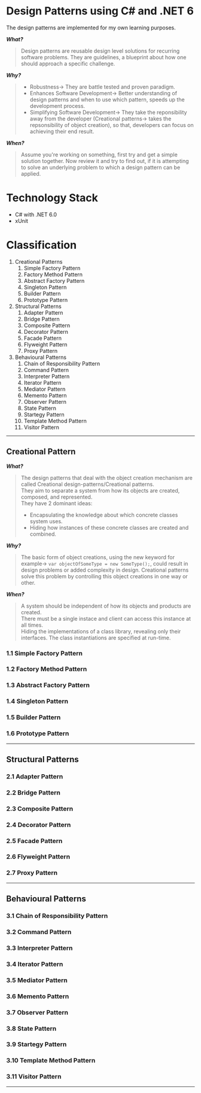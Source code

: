 # Design Patterns using C# and .NET 6
The design patterns are implemented for my own learning purposes.

**_What?_**
> Design patterns are reusable design level solutions for recurring software problems.
> They are guidelines, a blueprint about how one should approach a specific challenge.

**_Why?_**
> - Robustness→ They are battle tested and proven paradigm.
> - Enhances Software Development→ Better understanding of design patterns and when to use which pattern, speeds up the development process.
> - Simplifying Software Development→ They take the reponsibility away from the developer (Creational patterns→ takes the repsonsibility of object creation), so that, developers can focus on achieving their end result.

**_When?_**
> Assume you're working on something, first try and get a simple solution together.
> Now review it and try to find out, if it is attempting to solve an underlying problem to which a design pattern can be applied.

# Technology Stack
- C# with .NET 6.0
- xUnit

# Classification
1. Creational Patterns
    1. Simple Factory Pattern
    2. Factory Method Pattern
    3. Abstract Factory Pattern
    4. Singleton Pattern
    5. Builder Pattern
    6. Prototype Pattern
2. Structural Patterns
    1. Adapter Pattern
    2. Bridge Pattern
    3. Composite Pattern
    4. Decorator Pattern
    5. Facade Pattern
    6. Flyweight Pattern
    7. Proxy Pattern
3. Behavioural Patterns
    1. Chain of Responsibility Pattern
    2. Command Pattern
    3. Interpreter Pattern
    4. Iterator Pattern
    5. Mediator Pattern
    6. Memento Pattern
    7. Observer Pattern
    8. State Pattern
    9. Startegy Pattern
    10. Template Method Pattern
    11. Visitor Pattern
***
## Creational Pattern
**_What?_**
> The design patterns that deal with the object creation mechanism are called Creational design-patterns/Creational patterns.<br>
> They aim to separate a system from how its objects are created, composed, and represented.<br>
> They have 2 dominant ideas:
> - Encapsulating the knowledge about which concrete classes system uses.
> - Hiding how instances of these concrete classes are created and combined.

**_Why?_**
> The basic form of object creations, using the new keyword for example→ `var objectOfSomeType = new SomeType();`, could result in design problems or added complexity in design.
> Creational patterns solve this problem by controlling this object creations in one way or other.

**_When?_**
> A system should be independent of how its objects and products are created.<br>
> There must be a single instace and client can access this instance at all times.<br>
> Hiding the implementations of a class library, revealing only their interfaces. The class instantiations are specified at run-time.

### 1.1 Simple Factory Pattern
### 1.2 Factory Method Pattern
### 1.3 Abstract Factory Pattern
### 1.4 Singleton Pattern
### 1.5 Builder Pattern
### 1.6 Prototype Pattern
***
## Structural Patterns
### 2.1 Adapter Pattern
### 2.2 Bridge Pattern
### 2.3 Composite Pattern
### 2.4 Decorator Pattern
### 2.5 Facade Pattern
### 2.6 Flyweight Pattern
### 2.7 Proxy Pattern
***
## Behavioural Patterns
### 3.1 Chain of Responsibility Pattern
### 3.2 Command Pattern
### 3.3 Interpreter Pattern
### 3.4 Iterator Pattern
### 3.5 Mediator Pattern
### 3.6 Memento Pattern
### 3.7 Observer Pattern
### 3.8 State Pattern
### 3.9 Startegy Pattern
### 3.10 Template Method Pattern
### 3.11 Visitor Pattern
***
